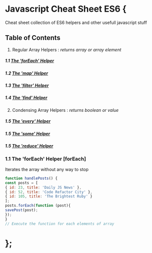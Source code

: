 # Javascript Cheat Sheet ES6 {
Cheat sheet collection of ES6 helpers and other usefull javascript stuff

## Table of Contents
1. Regular Array Helpers : *returns array or array element*
##### 1.1 [The 'forEach' Helper](#forEach)
##### 1.2 [The 'map' Helper](#map)
##### 1.3 [The 'filter' Helper](#filter)
##### 1.4 [The 'find' Helper](#find)

2. Condensing Array Helpers : *returns boolean or value*
##### 1.5 [The 'every' Helper](#every)
##### 1.5 [The 'some' Helper](#some)
##### 1.5 [The 'reduce' Helper](#reduce)


<a name="forEach"></a>
### 1.1 The 'forEach' Helper [forEach]
Iterates the array without any way to stop
```javascript
function handlePosts() {
const posts = [
{ id: 23, title: 'Daily JS News' },
{ id: 52, title: 'Code Refactor City' },
{ id: 105, title: 'The Brightest Ruby' }
];
posts.forEach(function (post){
savePost(post);
});
}
// Execute the function for each elements of array
```

# };
